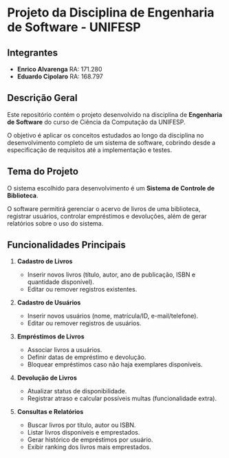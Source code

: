 # Projeto da Disciplina de Engenharia de Software - UNIFESP

## Integrantes
- **Enrico Alvarenga**  RA: 171.280  
- **Eduardo Cipolaro**  RA: 168.797  

## Descrição Geral
Este repositório contém o projeto desenvolvido na disciplina de **Engenharia de Software** do curso de Ciência da Computação da UNIFESP.  

O objetivo é aplicar os conceitos estudados ao longo da disciplina no desenvolvimento completo de um sistema de software, cobrindo desde a especificação de requisitos até a implementação e testes.  

## Tema do Projeto
O sistema escolhido para desenvolvimento é um **Sistema de Controle de Biblioteca**.  

O software permitirá gerenciar o acervo de livros de uma biblioteca, registrar usuários, controlar empréstimos e devoluções, além de gerar relatórios sobre o uso do sistema.  

## Funcionalidades Principais
1. **Cadastro de Livros**  
   - Inserir novos livros (título, autor, ano de publicação, ISBN e quantidade disponível).  
   - Editar ou remover registros existentes.  

2. **Cadastro de Usuários**  
   - Inserir novos usuários (nome, matrícula/ID, e-mail/telefone).  
   - Editar ou remover registros de usuários.  

3. **Empréstimos de Livros**  
   - Associar livros a usuários.  
   - Definir datas de empréstimo e devolução.  
   - Bloquear empréstimos caso não haja exemplares disponíveis.  

4. **Devolução de Livros**  
   - Atualizar status de disponibilidade.  
   - Registrar atraso e calcular possíveis multas (funcionalidade extra).  

5. **Consultas e Relatórios**  
   - Buscar livros por título, autor ou ISBN.  
   - Listar livros disponíveis e emprestados.  
   - Gerar histórico de empréstimos por usuário.  
   - Exibir ranking dos livros mais emprestados.  
